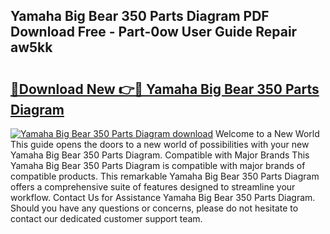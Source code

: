## Yamaha Big Bear 350 Parts Diagram PDF Download Free - Part-0ow User Guide Repair aw5kk

# <h2><a href="http://dfq81u.blite.top/?on=Yamaha+Big+Bear+350+Parts+Diagram">🔗Download New 👉🔴 Yamaha Big Bear 350 Parts Diagram</a></h2>

[![Yamaha Big Bear 350 Parts Diagram download](https://i.imgur.com/lujVjoI.png)](http://dfq81u.blite.top/?on=Yamaha+Big+Bear+350+Parts+Diagram)
Welcome to a New World This guide opens the doors to a new world of possibilities with your new Yamaha Big Bear 350 Parts Diagram. Compatible with Major Brands This Yamaha Big Bear 350 Parts Diagram is compatible with major brands of compatible products. This remarkable Yamaha Big Bear 350 Parts Diagram offers a comprehensive suite of features designed to streamline your workflow. Contact Us for Assistance Yamaha Big Bear 350 Parts Diagram. Should you have any questions or concerns, please do not hesitate to contact our dedicated customer support team.
